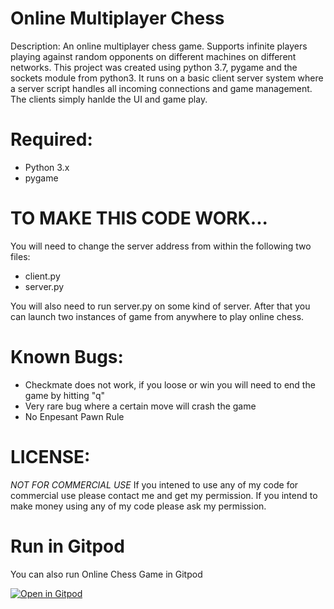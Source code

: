 # Online Multiplayer Chess
Description: An online multiplayer chess game. Supports infinite players playing against random opponents on different machines on different networks. This project was created using python 3.7, pygame and the sockets module from python3. It runs on a basic client server system where a server script handles all incoming connections and game management. The clients simply hanlde the UI and game play.


# Required:
- Python 3.x
- pygame


# TO MAKE THIS CODE WORK...
You will need to change the server address from within the following two files:
- client.py
- server.py

You will also need to run server.py on some kind of server. After that you can launch two instances of game from anywhere to play online chess.


# Known Bugs:
- Checkmate does not work, if you loose or win you will need to end the game by hitting "q"
- Very rare bug where a certain move will crash the game
- No Enpesant Pawn Rule


# LICENSE:
*NOT FOR COMMERCIAL USE*
If you intened to use any of my code for commercial use please contact me and get my permission. If you intend to make money using any of my code please ask my permission.

# Run in Gitpod

You can also run Online Chess Game in Gitpod 

[![Open in Gitpod](https://gitpod.io/button/open-in-gitpod.svg)](https://gitpod.io/#https://github.com/techwithtim/Online-Chess-Game/blob/master/client.py)
